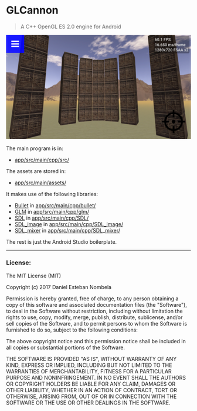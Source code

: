 # GLCannon

> A C++ OpenGL ES 2.0 engine for Android

![Screenshot](screenshot.png)

The main program is in:
* [app/src/main/cpp/src/](app/src/main/cpp/src/)

The assets are stored in:
* [app/src/main/assets/](app/src/main/assets/)

It makes use of the following libraries:
* [Bullet](http://bulletphysics.org) in [app/src/main/cpp/bullet/](app/src/main/cpp/bullet/)
* [GLM](http://glm.g-truc.net) in [app/src/main/cpp/glm/](app/src/main/cpp/glm/)
* [SDL](https://www.libsdl.org) in [app/src/main/cpp/SDL/](app/src/main/cpp/SDL/)
* [SDL_image](https://www.libsdl.org/projects/SDL_image/) in [app/src/main/cpp/SDL_image/](app/src/main/cpp/SDL_image/)
* [SDL_mixer](https://www.libsdl.org/projects/SDL_mixer/) in [app/src/main/cpp/SDL_mixer/](app/src/main/cpp/SDL_mixer/)

The rest is just the Android Studio boilerplate.

---

### License:

The MIT License (MIT)

Copyright (c) 2017 Daniel Esteban Nombela

Permission is hereby granted, free of charge, to any person obtaining a copy
of this software and associated documentation files (the "Software"), to deal
in the Software without restriction, including without limitation the rights
to use, copy, modify, merge, publish, distribute, sublicense, and/or sell
copies of the Software, and to permit persons to whom the Software is
furnished to do so, subject to the following conditions:

The above copyright notice and this permission notice shall be included in
all copies or substantial portions of the Software.

THE SOFTWARE IS PROVIDED "AS IS", WITHOUT WARRANTY OF ANY KIND, EXPRESS OR
IMPLIED, INCLUDING BUT NOT LIMITED TO THE WARRANTIES OF MERCHANTABILITY,
FITNESS FOR A PARTICULAR PURPOSE AND NONINFRINGEMENT. IN NO EVENT SHALL THE
AUTHORS OR COPYRIGHT HOLDERS BE LIABLE FOR ANY CLAIM, DAMAGES OR OTHER
LIABILITY, WHETHER IN AN ACTION OF CONTRACT, TORT OR OTHERWISE, ARISING FROM,
OUT OF OR IN CONNECTION WITH THE SOFTWARE OR THE USE OR OTHER DEALINGS IN
THE SOFTWARE.
